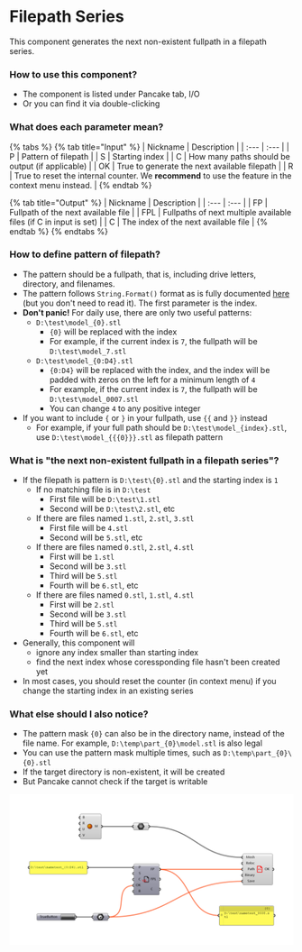 # Filepath Series

This component generates the next non-existent fullpath in a filepath series.

### How to use this component?

* The component is listed under Pancake tab, I/O
* Or you can find it via double-clicking

### What does each parameter mean?

{% tabs %}
{% tab title="Input" %}
| Nickname | Description |
| :--- | :--- |
| P | Pattern of filepath |
| S | Starting index |
| C | How many paths should be output \(if applicable\) |
| OK | True to generate the next available filepath |
| R | True to reset the internal counter. We **recommend** to use the feature in the context menu instead. |
{% endtab %}

{% tab title="Output" %}
| Nickname | Description |
| :--- | :--- |
| FP | Fullpath of the next available file |
| FPL | Fullpaths of next multiple available files \(if C in input is set\) |
| C | The index of the next available file |
{% endtab %}
{% endtabs %}

### How to define pattern of filepath?

* The pattern should be a fullpath, that is, including drive letters, directory, and filenames.
* The pattern follows `String.Format()` format as is fully documented [here](https://msdn.microsoft.com/en-us/library/system.string.format%28v=vs.110%29.aspx) \(but you don't need to read it\). The first parameter is the index.
* **Don't panic!** For daily use, there are only two useful patterns:
  * `D:\test\model_{0}.stl`
    * `{0}` will be replaced with the index
    * For example, if the current index is `7`, the fullpath will be `D:\test\model_7.stl`
  * `D:\test\model_{0:D4}.stl` 
    * `{0:D4}` will be replaced with the index, and the index will be padded with zeros on the left for a minimum length of `4`
    * For example, if the current index is `7`, the fullpath will be `D:\test\model_0007.stl`
    * You can change `4` to any positive integer
* If you want to include `{` or `}` in your fullpath, use `{{` and `}}` instead
  * For example, if your full path should be `D:\test\model_{index}.stl`, use `D:\test\model_{{{0}}}.stl` as filepath pattern

### What is "the next non-existent fullpath in a filepath series"?

* If the filepath is pattern is `D:\test\{0}.stl` and the starting index is `1`
  * If no matching file is in `D:\test`
    * First file will be `D:\test\1.stl`
    * Second will be `D:\test\2.stl`, etc
  * If there are files named `1.stl`, `2.stl`, `3.stl`
    * First file will be `4.stl`
    * Second will be `5.stl`, etc
  * If there are files named `0.stl`, `2.stl`, `4.stl`
    * First will be `1.stl`
    * Second will be `3.stl`
    * Third will be `5.stl`
    * Fourth will be `6.stl`, etc
  * If there are files named `0.stl`, `1.stl`, `4.stl`
    * First will be `2.stl`
    * Second will be `3.stl`
    * Third will be `5.stl`
    * Fourth will be `6.stl`, etc
* Generally, this component will
  * ignore any index smaller than starting index
  * find the next index whose coressponding file hasn't been created yet
* In most cases, you should reset the counter \(in context menu\) if you change the starting index in an existing series

### What else should I also notice?

* The pattern mask `{0}` can also be in the directory name, instead of the file name. For example, `D:\temp\part_{0}\model.stl` is also legal
* You can use the pattern mask multiple times, such as `D:\temp\part_{0}\{0}.stl`
* If the target directory is non-existent, it will be created
* But Pancake cannot check if the target is writable

![Example screenshot. Every time you click the button, a new file with the next number will be created.](../.gitbook/assets/fileseries.png)



